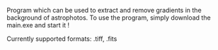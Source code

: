Program which can be used to extract and remove gradients in the background of astrophotos.
To use the program, simply download the main.exe and start it !

Currently supported formats: .tiff, .fits
